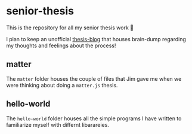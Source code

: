 # senior-thesis

This is the repository for all my senior thesis work :cowboy_hat_face:

I plan to keep an unofficial [thesis-blog](https://github.com/AriaKillebrewBruehl/senior-thesis/blob/main/thesis-blog.md) that houses brain-dump regarding my thoughts and feelings about the process!

## matter
The `matter` folder houses the couple of files that Jim gave me when we were thinking about doing a `matter.js` thesis.

## hello-world
The `hello-world` folder houses all the simple programs I have written to familiarize myself with differnt libarareies.